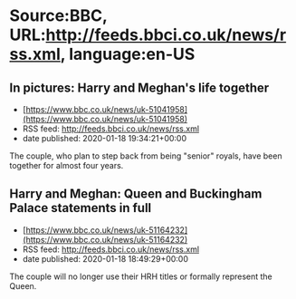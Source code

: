 # Source:BBC, URL:http://feeds.bbci.co.uk/news/rss.xml, language:en-US

## In pictures: Harry and Meghan's life together
 - [https://www.bbc.co.uk/news/uk-51041958](https://www.bbc.co.uk/news/uk-51041958)
 - RSS feed: http://feeds.bbci.co.uk/news/rss.xml
 - date published: 2020-01-18 19:34:21+00:00

The couple, who plan to step back from being "senior" royals, have been together for almost four years.

## Harry and Meghan: Queen and Buckingham Palace statements in full
 - [https://www.bbc.co.uk/news/uk-51164232](https://www.bbc.co.uk/news/uk-51164232)
 - RSS feed: http://feeds.bbci.co.uk/news/rss.xml
 - date published: 2020-01-18 18:49:29+00:00

The couple will no longer use their HRH titles or formally represent the Queen.


